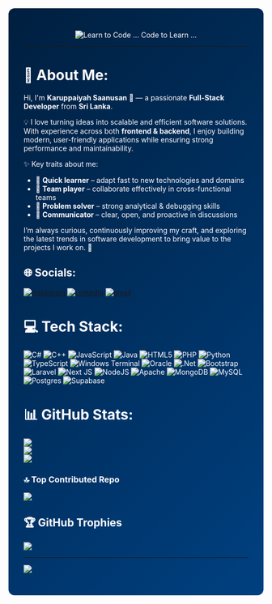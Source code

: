 <div  style="background:linear-gradient(135deg,#001f3f,#004080); padding:30px; border-radius:12px; color:white;">

<p align="center">
  <img
    src="https://readme-typing-svg.demolab.com?font=Fira+Code&weight=700&size=28&duration=2000&pause=900&color=FFFFFF&center=true&vCenter=true&width=900&height=70&background=0F2027,203A43,2C5364&gradient=true&lines=Learn+to+Code+...;Code+to+Learn+..."
    alt="Learn to Code ... Code to Learn ..."
  />
</p>

---



# 💫 About Me:
Hi, I'm **Karuppaiyah Saanusan** 👋 — a passionate **Full-Stack Developer** from **Sri Lanka**.  

💡 I love turning ideas into scalable and efficient software solutions. With experience across both **frontend & backend**, I enjoy building modern, user-friendly applications while ensuring strong performance and maintainability.  

✨ Key traits about me:
- 🔹 **Quick learner** – adapt fast to new technologies and domains  
- 🔹 **Team player** – collaborate effectively in cross-functional teams  
- 🔹 **Problem solver** – strong analytical & debugging skills  
- 🔹 **Communicator** – clear, open, and proactive in discussions  

I’m always curious, continuously improving my craft, and exploring the latest trends in software development to bring value to the projects I work on. 🚀



## 🌐 Socials:
[![Instagram](https://img.shields.io/badge/Instagram-%23E4405F.svg?logo=Instagram&logoColor=white)](https://instagram.com/saanusan_karuppaiyah )
[![LinkedIn](https://img.shields.io/badge/LinkedIn-%230077B5.svg?logo=linkedin&logoColor=white)](https://linkedin.com/in/saanusan)
[![email](https://img.shields.io/badge/Email-D14836?logo=gmail&logoColor=white)](mailto:saanusansaanu@gmail.com) 

# 💻 Tech Stack:
![C#](https://img.shields.io/badge/c%23-%23239120.svg?style=for-the-badge&logo=csharp&logoColor=white) ![C++](https://img.shields.io/badge/c++-%2300599C.svg?style=for-the-badge&logo=c%2B%2B&logoColor=white) ![JavaScript](https://img.shields.io/badge/javascript-%23323330.svg?style=for-the-badge&logo=javascript&logoColor=%23F7DF1E) ![Java](https://img.shields.io/badge/java-%23ED8B00.svg?style=for-the-badge&logo=openjdk&logoColor=white) ![HTML5](https://img.shields.io/badge/html5-%23E34F26.svg?style=for-the-badge&logo=html5&logoColor=white) ![PHP](https://img.shields.io/badge/php-%23777BB4.svg?style=for-the-badge&logo=php&logoColor=white) ![Python](https://img.shields.io/badge/python-3670A0?style=for-the-badge&logo=python&logoColor=ffdd54) ![TypeScript](https://img.shields.io/badge/typescript-%23007ACC.svg?style=for-the-badge&logo=typescript&logoColor=white) ![Windows Terminal](https://img.shields.io/badge/Windows%20Terminal-%234D4D4D.svg?style=for-the-badge&logo=windows-terminal&logoColor=white) ![Oracle](https://img.shields.io/badge/Oracle-F80000?style=for-the-badge&logo=oracle&logoColor=white) ![.Net](https://img.shields.io/badge/.NET-5C2D91?style=for-the-badge&logo=.net&logoColor=white) ![Bootstrap](https://img.shields.io/badge/bootstrap-%238511FA.svg?style=for-the-badge&logo=bootstrap&logoColor=white) ![Laravel](https://img.shields.io/badge/laravel-%23FF2D20.svg?style=for-the-badge&logo=laravel&logoColor=white) ![Next JS](https://img.shields.io/badge/Next-black?style=for-the-badge&logo=next.js&logoColor=white) ![NodeJS](https://img.shields.io/badge/node.js-6DA55F?style=for-the-badge&logo=node.js&logoColor=white) ![Apache](https://img.shields.io/badge/apache-%23D42029.svg?style=for-the-badge&logo=apache&logoColor=white) ![MongoDB](https://img.shields.io/badge/MongoDB-%234ea94b.svg?style=for-the-badge&logo=mongodb&logoColor=white) ![MySQL](https://img.shields.io/badge/mysql-4479A1.svg?style=for-the-badge&logo=mysql&logoColor=white) ![Postgres](https://img.shields.io/badge/postgres-%23316192.svg?style=for-the-badge&logo=postgresql&logoColor=white) ![Supabase](https://img.shields.io/badge/Supabase-3ECF8E?style=for-the-badge&logo=supabase&logoColor=white)

# 📊 GitHub Stats:
![](https://github-readme-stats.vercel.app/api?username=PKSaanu&theme=catppuccin_latte&hide_border=false&include_all_commits=true&count_private=false)<br/>
![](https://nirzak-streak-stats.vercel.app/?user=PKSaanu&theme=catppuccin_latte&hide_border=false)<br/>
![](https://github-readme-stats.vercel.app/api/top-langs/?username=PKSaanu&theme=catppuccin_latte&hide_border=false&include_all_commits=true&count_private=false&layout=compact)

### 🔝 Top Contributed Repo
![](https://github-contributor-stats.vercel.app/api?username=PKSaanu&limit=5&theme=blue_navy&combine_all_yearly_contributions=true)

## 🏆 GitHub Trophies
![](https://github-profile-trophy.vercel.app/?username=PKSaanu&theme=algolia&no-frame=false&no-bg=false&margin-w=4)

---
[![](https://visitcount.itsvg.in/api?id=PKSaanu&icon=4&color=0)](https://visitcount.itsvg.in)

</div>


<!-- Proudly created with GPRM ( https://gprm.itsvg.in ) -->
